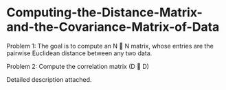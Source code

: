 # Computing-the-Distance-Matrix-and-the-Covariance-Matrix-of-Data

Problem 1:
The goal is to compute an N  N matrix, whose entries are the pairwise Euclidean
distance between any two data.

Problem 2:
Compute the correlation matrix (D  D)

Detailed description attached.
